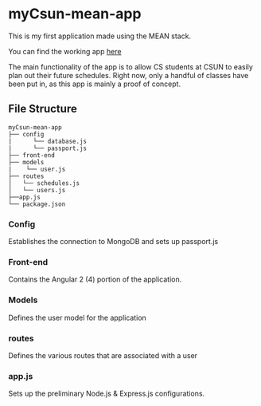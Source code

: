 # myCsun-mean-app

This is my first application made using the MEAN stack.

You can find the working app [here](https://mean-csun.herokuapp.com/)

The main functionality of the app is to allow CS students at CSUN to easily plan out their future schedules. Right now, only a handful of classes have been put in, as this app is mainly a proof of concept.

<h2>File Structure</h2>

```
myCsun-mean-app
├── config
|      └── database.js 
|      └── passport.js
├── front-end
├── models
|    └── user.js
├── routes
│   └── schedules.js
│   └── users.js
├──app.js  
└── package.json
```


### Config

Establishes the connection to MongoDB and sets up passport.js

### Front-end

Contains the Angular 2 (4) portion of the application. 

### Models

Defines the user model for the application

### routes 

Defines the various routes that are associated with a user

### app.js

Sets up the preliminary Node.js & Express.js configurations.




